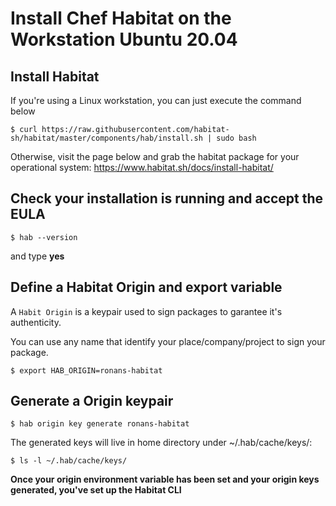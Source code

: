 # Install Chef Habitat on the Workstation Ubuntu 20.04

## Install Habitat

If you're using a Linux workstation, you can just execute the command below
```
$ curl https://raw.githubusercontent.com/habitat-sh/habitat/master/components/hab/install.sh | sudo bash
```

Otherwise, visit the page below and grab the habitat package for your operational system:
https://www.habitat.sh/docs/install-habitat/


## Check your installation is running and accept the EULA

```
$ hab --version
```

and type **yes**


## Define a Habitat Origin and export variable

A `Habit Origin` is a keypair used to sign packages to garantee it's authenticity.

You can use any name that identify your place/company/project to sign your package.

```
$ export HAB_ORIGIN=ronans-habitat
```

## Generate a Origin keypair

```
$ hab origin key generate ronans-habitat
```

The generated keys will live in home directory under ~/.hab/cache/keys/:

```
$ ls -l ~/.hab/cache/keys/
```

**Once your origin environment variable has been set and your origin keys generated, you've set up the Habitat CLI**
